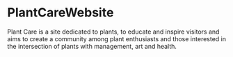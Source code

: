 # PlantCareWebsite
Plant Care is a site dedicated to plants, to educate and inspire visitors and aims to create a community among plant enthusiasts and those interested in the intersection of plants with management, art and health.
